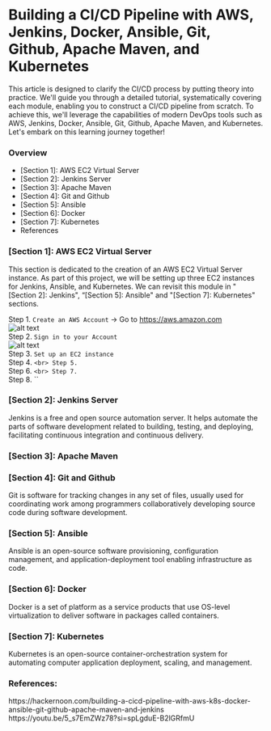 # Building a CI/CD Pipeline with AWS, Jenkins, Docker, Ansible, Git, Github, Apache Maven, and Kubernetes
This article is designed to clarify the CI/CD process by putting theory into practice. We'll guide you through a detailed tutorial, systematically covering each module, enabling you to construct a CI/CD pipeline from scratch. To achieve this, we'll leverage the capabilities of modern DevOps tools such as AWS, Jenkins, Docker, Ansible, Git, Github, Apache Maven, and Kubernetes. Let's embark on this learning journey together!

<h3> Overview</h3>
  <ul>
    <li>[Section 1]: AWS EC2 Virtual Server</li>
    <li>[Section 2]: Jenkins Server </li>
    <li>[Section 3]: Apache Maven </li>
    <li>[Section 4]: Git and Github </li>
    <li>[Section 5]: Ansible </li>
    <li>[Section 6]: Docker </li>
    <li>[Section 7]: Kubernetes </li>
    <li>References</li>
  </ul>

<h3>[Section 1]: AWS EC2 Virtual Server</h3>
This section is dedicated to the creation of an AWS EC2 Virtual Server instance. As part of this project, we will be setting up three EC2 instances for Jenkins, Ansible, and Kubernetes. We can revisit this module in "[Section 2]: Jenkins", “[Section 5]: Ansible" and "[Section 7]: Kubernetes" sections.

  Step 1. `Create an AWS Account` →  Go to https://aws.amazon.com <br>
  ![alt text](https://github.com/macielo-bumalay/DevOps-Project-1/blob/main/img/S1-01.jpg?raw=true) <br>
  Step 2. `Sign in to your Account` <br>
  ![alt text](https://github.com/macielo-bumalay/DevOps-Project-1/blob/main/img/S1-02.jpg?raw=true) <br>
  Step 3. `Set up an EC2 instance` <br>
  Step 4. `` <br>
  Step 5. `` <br>
  Step 6. `` <br>
  Step 7. `` <br>
  Step 8. `` <br>
  
<h3>[Section 2]: Jenkins Server</h3> 
Jenkins is a free and open source automation server. It helps automate the parts of software development related to building, testing, and deploying, facilitating continuous integration and continuous delivery. 

<h3>[Section 3]: Apache Maven</h3>

<h3>[Section 4]: Git and Github</h3>
Git is software for tracking changes in any set of files, usually used for coordinating work among programmers collaboratively developing source code during software development. 

<h3>[Section 5]: Ansible </h3>
Ansible is an open-source software provisioning, configuration management, and application-deployment tool enabling infrastructure as code. 

<h3>[Section 6]: Docker </h3> 
Docker is a set of platform as a service products that use OS-level virtualization to deliver software in packages called containers.

<h3>[Section 7]: Kubernetes </h3> 
Kubernetes is an open-source container-orchestration system for automating computer application deployment, scaling, and management.




<h3>References: </h3> 
https://hackernoon.com/building-a-cicd-pipeline-with-aws-k8s-docker-ansible-git-github-apache-maven-and-jenkins
<br>
https://youtu.be/5_s7EmZWz78?si=spLgduE-B2lGRfmU
